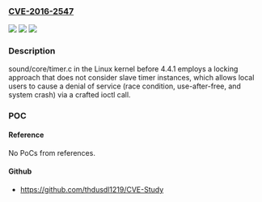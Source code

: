 ### [CVE-2016-2547](https://cve.mitre.org/cgi-bin/cvename.cgi?name=CVE-2016-2547)
![](https://img.shields.io/static/v1?label=Product&message=n%2Fa&color=blue)
![](https://img.shields.io/static/v1?label=Version&message=n%2Fa&color=blue)
![](https://img.shields.io/static/v1?label=Vulnerability&message=n%2Fa&color=brighgreen)

### Description

sound/core/timer.c in the Linux kernel before 4.4.1 employs a locking approach that does not consider slave timer instances, which allows local users to cause a denial of service (race condition, use-after-free, and system crash) via a crafted ioctl call.

### POC

#### Reference
No PoCs from references.

#### Github
- https://github.com/thdusdl1219/CVE-Study

